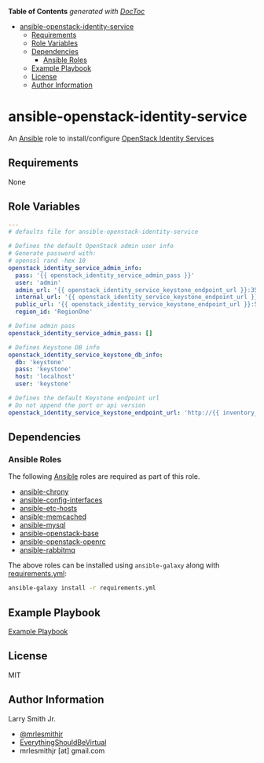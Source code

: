 <!-- START doctoc generated TOC please keep comment here to allow auto update -->

<!-- DON'T EDIT THIS SECTION, INSTEAD RE-RUN doctoc TO UPDATE -->

**Table of Contents**  _generated with [DocToc](https://github.com/thlorenz/doctoc)_

-   [ansible-openstack-identity-service](#ansible-openstack-identity-service)
    -   [Requirements](#requirements)
    -   [Role Variables](#role-variables)
    -   [Dependencies](#dependencies)
        -   [Ansible Roles](#ansible-roles)
    -   [Example Playbook](#example-playbook)
    -   [License](#license)
    -   [Author Information](#author-information)

<!-- END doctoc generated TOC please keep comment here to allow auto update -->

# ansible-openstack-identity-service

An [Ansible](https://www.ansible.com) role to install/configure [OpenStack Identity Services](https://docs.openstack.org/ocata/install-guide-ubuntu/common/get-started-identity.html)

## Requirements

None

## Role Variables

```yaml
---
# defaults file for ansible-openstack-identity-service

# Defines the default OpenStack admin user info
# Generate password with:
# openssl rand -hex 10
openstack_identity_service_admin_info:
  pass: '{{ openstack_identity_service_admin_pass }}'
  user: 'admin'
  admin_url: '{{ openstack_identity_service_keystone_endpoint_url }}:35357/v3/'
  internal_url: '{{ openstack_identity_service_keystone_endpoint_url }}:5000/v3/'
  public_url: '{{ openstack_identity_service_keystone_endpoint_url }}:5000/v3/'
  region_id: 'RegionOne'

# Define admin pass
openstack_identity_service_admin_pass: []

# Defines Keystone DB info
openstack_identity_service_keystone_db_info:
  db: 'keystone'
  pass: 'keystone'
  host: 'localhost'
  user: 'keystone'

# Defines the default Keystone endpoint url
# Do not append the port or api version
openstack_identity_service_keystone_endpoint_url: 'http://{{ inventory_hostname }}'
```

## Dependencies

### Ansible Roles

The following [Ansible](https://www.ansible.com) roles are required as part of
this role.

-   [ansible-chrony](https://github.com/mrlesmithjr/ansible-chrony)
-   [ansible-config-interfaces](https://github.com/mrlesmithjr/ansible-config-interfaces)
-   [ansible-etc-hosts](https://github.com/mrlesmithjr/ansible-etc-hosts)
-   [ansible-memcached](https://github.com/mrlesmithjr/ansible-memcached)
-   [ansible-mysql](https://github.com/mrlesmithjr/ansible-mysql)
-   [ansible-openstack-base](https://github.com/mrlesmithjr/ansible-openstack-base)
-   [ansible-openstack-openrc](https://github.com/mrlesmithjr/ansible-openstack-openrc)
-   [ansible-rabbitmq](https://github.com/mrlesmithjr/ansible-rabbitmq)

The above roles can be installed using `ansible-galaxy` along with [requirements.yml](./requirements.yml):

```bash
ansible-galaxy install -r requirements.yml
```

## Example Playbook

[Example Playbook](./playbook.yml)

## License

MIT

## Author Information

Larry Smith Jr.

-   [@mrlesmithjr](https://www.twitter.com/mrlesmithjr)
-   [EverythingShouldBeVirtual](http://www.everythingshouldbevirtual.com)
-   mrlesmithjr [at] gmail.com
